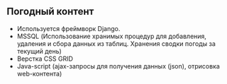 ## Погодный контент
- Используется фреймворк Django.
- MSSQL (Использование хранимых процедур для добавления, удаления и сбора данных из таблиц. Хранения сводки погоды за текущий день)
- Верстка CSS GRID
- Java-script (ajax-запросы для получения данных (json), отрисовка web-контента)   
